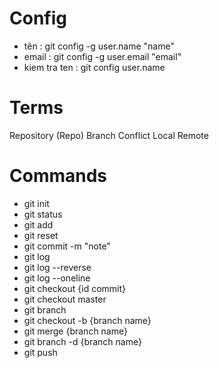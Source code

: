 # Config

- tên : git config -g user.name "name"
- email : git config -g user.email "email"
- kiem tra ten : git config user.name

# Terms

Repository (Repo)
Branch
Conflict <!-- Xung dot-->
Local
Remote

# Commands

- git init <!-- tao git repository -->
- git status <!-- xem trang thai du an thay doi-->
- git add <!-- Chuan bi luu  lai du an-->
- git reset <!-- xoa tat ca nhung thu muc da chon-->
- git commit -m "note" <!--Ghi chu truoc khi luu-->
- git log <!-- Xem cac phien ban commit từ mới đến cũ-->
- git log --reverse <!-- Nguoc lai-->
- git log --oneline <!-- Cac commit dau tien o tren cung -->
- git checkout {id commit} <!-- Quay tro lai commit-->
- git checkout master <!-- Quay tro lai phien ban moi nhat-->
- git branch <!-- Cành mặt định là master -->
- git checkout -b {branch name} <!-- Tao branch mới -->
- git merge {branch name} <!-- Tong hop cac branch-->
- git branch -d {branch name} <!-- Xoa branch-->
- git push <!-- Day tu local len remote-->